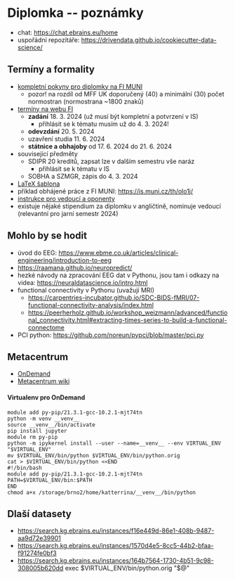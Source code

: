 # Diplomka -- poznámky

- chat: https://chat.ebrains.eu/home
- uspořádní repozitáře: https://drivendata.github.io/cookiecutter-data-science/

## Termíny a formality

- [kompletní pokyny pro diplomky na FI MUNI](https://www.fi.muni.cz/files/studijni/bp-dp-na-fi-v280423.pdf)
    - pozor! na rozdíl od MFF UK doporučený (40) a minimální (30) počet normostran (normostrana ~1800 znaků)
- [termíny na webu FI](https://www.fi.muni.cz/studies/master/dates.html.cs)
    - **zadání** 18. 3. 2024 (už musí být kompletní a potvrzení v IS)
        - přihlásit se k tématu musím už do 4. 3. 2024!
    - **odevzdání** 20. 5. 2024
    - uzavření studia 11. 6. 2024
    - **státnice a obhajoby** od 17. 6. 2024 do 21. 6. 2024
- související předměty
    - SDIPR 20 kreditů, zapsat lze v dalším semestru vše naráz
        - přihlásit se k tématu v IS
    - SOBHA a SZMGR, zápis do 4. 3. 2024
- [LaTeX šablona](https://external_relations.pages.fi.muni.cz/document_templates/fithesis/#fithesis)
- příklad obhájené práce z FI MUNI: <https://is.muni.cz/th/olo1j/>
- [instrukce pro vedoucí a oponenty](https://www.fi.muni.cz/studies/bachelor-diploma-theses-advisors-opponents.html)
- existuje nějaké stipendium za diplomku v angličtině, nominuje vedoucí (relevantní pro jarní semestr 2024)

## Mohlo by se hodit

- úvod do EEG: https://www.ebme.co.uk/articles/clinical-engineering/introduction-to-eeg
- https://raamana.github.io/neuropredict/
- hezké návody na zpracování EEG dat v Pythonu, jsou tam i odkazy na videa: https://neuraldatascience.io/intro.html
- functional connectivity v Pythonu (uvažují MRI)
    - https://carpentries-incubator.github.io/SDC-BIDS-fMRI/07-functional-connectivity-analysis/index.html
    - https://peerherholz.github.io/workshop_weizmann/advanced/functional_connectivity.html#extracting-times-series-to-build-a-functional-connectome
- PCI python: https://github.com/noreun/pypci/blob/master/pci.py

## Metacentrum

- [OnDemand](https://ondemand.grid.cesnet.cz/pun/sys/dashboard/batch_connect/sys/bc_meta_jupyter/session_contexts/new)
- [Metacentrum wiki](https://wiki.metacentrum.cz/wiki/Main_Page)

#### Virtualenv pro OnDemand

```
module add py-pip/21.3.1-gcc-10.2.1-mjt74tn
python -m venv __venv__
source __venv__/bin/activate
pip install jupyter
module rm py-pip
python -m ipykernel install --user --name=__venv__ --env VIRTUAL_ENV "$VIRTUAL_ENV"
mv $VIRTUAL_ENV/bin/python $VIRTUAL_ENV/bin/python.orig
cat > $VIRTUAL_ENV/bin/python <<END
#!/bin/bash
module add py-pip/21.3.1-gcc-10.2.1-mjt74tn
PATH=$VIRTUAL_ENV/bin:$PATH
END
chmod a+x /storage/brno2/home/katterrina/__venv__/bin/python
```

## Dlaší datasety

- https://search.kg.ebrains.eu/instances/f16e449d-86e1-408b-9487-aa9d72e39901
- https://search.kg.ebrains.eu/instances/1570d4e5-8cc5-44b2-bfaa-f91274fe0bf3
- https://search.kg.ebrains.eu/instances/164b7564-1730-4b51-9c98-308005b620dd
exec $VIRTUAL_ENV/bin/python.orig "\$@"
